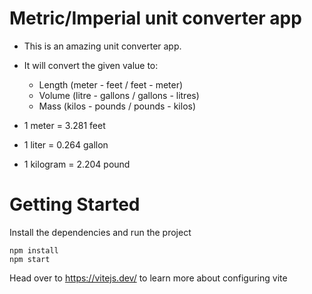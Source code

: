 # Metric/Imperial unit converter app

- This is an amazing unit converter app.
- It will convert the given value to:

  - Length (meter - feet / feet - meter)
  - Volume (litre - gallons / gallons - litres)
  - Mass (kilos - pounds / pounds - kilos)

- 1 meter = 3.281 feet
- 1 liter = 0.264 gallon
- 1 kilogram = 2.204 pound

# Getting Started

Install the dependencies and run the project

```
npm install
npm start
```

Head over to https://vitejs.dev/ to learn more about configuring vite
